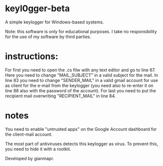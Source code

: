 # keyl0gger-beta
A simple keylogger for Windows-based systems.

Note: this software is only for educational purposes. I take no responsibility for the use of my software by third parties.

# instructions:
For first you need to open the .cs filw with any text editor and go to line 67. Here you need to change "MAIL_SUBJECT" in a valid subject for the mail. In line 83 you need to change "SENDER_MAIL" in a valid gmail account for use as client for the e-mail from the keylogger (you need also to re-enter it on line 88 also with the password of the account). For last you need to put the recipient mail overwriting "RECIPIENT_MAIL" in line 84.

# notes
You need to enable "untrusted apps" on the Google Account dashboard for the client-mail account.

The most part of antiviruses detects this keylogger as virus. To prevent this, you need to hide it with a rootkit.


Developed by gianmapr.
